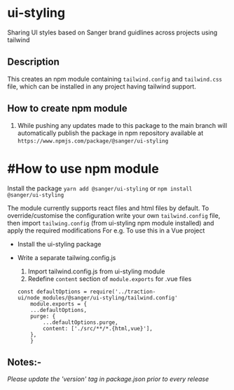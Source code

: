 # ui-styling
Sharing UI styles based on Sanger brand guidlines across projects using tailwind 

## Description
This creates an npm module containing `tailwind.config` and `tailwind.css` file, which can be installed in any project having tailwind support. 


## How to create npm module 
1) While pushing any updates made to this package to the main branch will automatically publish the package in npm repository available at `https://www.npmjs.com/package/@sanger/ui-styling`

# #How to use npm module
Install the package `yarn add @sanger/ui-styling` or `npm install @sanger/ui-styling`

The module currently supports react files and html files by default. To override/customise the configuration write your own `tailwind.config` file, then import `tailwing.config` (from ui-styling npm module installed) and apply the required modifications
For e.g. To use this in a Vue project
 - Install the ui-styling package
 - Write a separate tailwing.config.js 
    1) Import tailwind.config.js from ui-styling module 
    2) Redefine `content` section of `module.exports` for .vue files

    ```
    const defaultOptions = require('../traction-ui/node_modules/@sanger/ui-styling/tailwind.config'
        module.exports = {
        ...defaultOptions,
        purge: {
            ...defaultOptions.purge,
            content: ['./src/**/*.{html,vue}'],
        },
        } 
    ```

## Notes:-
*Please update the 'version' tag in package.json prior to every release*
